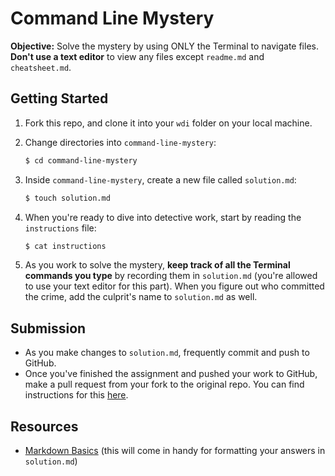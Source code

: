 # Command Line Mystery

**Objective:** Solve the mystery by using ONLY the Terminal to navigate files. **Don't use a text editor** to view any files except `readme.md` and `cheatsheet.md`.

## Getting Started

1. Fork this repo, and clone it into your `wdi` folder on your local machine.

2. Change directories into `command-line-mystery`:

	```bash
	$ cd command-line-mystery
	```

3. Inside `command-line-mystery`, create a new file called `solution.md`:

	```bash
	$ touch solution.md
	```

4. When you're ready to dive into detective work, start by reading the `instructions` file:

	```bash
	$ cat instructions
	```

5. As you work to solve the mystery, **keep track of all the Terminal commands you type** by recording them in `solution.md` (you're allowed to use your text editor for this part). When you figure out who committed the crime, add the culprit's name to `solution.md` as well.

## Submission

* As you make changes to `solution.md`, frequently commit and push to GitHub.
* Once you've finished the assignment and pushed your work to GitHub, make a pull request from your fork to the original repo. You can find instructions for this [here](https://github.com/SF-WDI-LABS/shared_modules/blob/master/how-to/submit-homework.md).

## Resources

* <a href="https://help.github.com/articles/markdown-basics">Markdown Basics</a> (this will come in handy for formatting your answers in `solution.md`)
